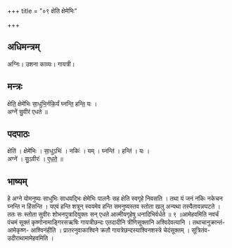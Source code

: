 +++
title = "०९ क्षेति क्षेमेभिः"

+++
## अधिमन्त्रम्
अग्निः। उशना काव्यः। गायत्री।

## मन्त्रः
क्षेति॒ क्षेमे॑भिः सा॒धुभि॒र्नकि॒र्यं घ्नन्ति॒ हन्ति॒ यः ।  
अग्ने॑ सु॒वीर॑ एधते ॥

## पदपाठः
क्षेति॑ । क्षेमे॑भिः । सा॒धुऽभिः॑ । नकिः॑ । यम् । घ्नन्ति॑ । हन्ति॑ । यः ।  
अग्ने॑ । सु॒ऽवीरः॑ । ए॒ध॒ते॒ ॥

## भाष्यम्
हे अग्ने योमनुष्यः साधुभिः साधयद्भिः क्षेमेभिः पालनैः सह क्षेति स्वगृहे निवसति । तथा यं जनं नकिः नकेचन घ्नन्ति न हिंसन्ति । यएवं हन्ति शत्रून् स्वयमेव हन्ति समनुष्यस्तव स्तोता खलु अन्यथा तस्यैतावन्नघटते । ततः सः स्तोता सुवीरः शोभनपुत्रादियुक्तः सन् एधते आत्मीयगृहेषु धनादिभिर्वर्धते ॥ ९ ॥आमेहवमिति नवर्चं पंचमं सूक्तं कृष्णोनामाङ्गिरसऋषिः गायत्रीछन्दः एतदादीनि त्रीणिसूक्तानि अश्विदेवत्यानि । तथाचानुक्रान्तं-आमेकृष्ण- आश्विनंहीति । प्रातरनुवाकाश्विने क्रतौ गायत्रेछन्दस्याश्विनशस्त्रे चेदंसूक्तम् । सूत्रितंव-उदीराथामामेहवमिति ।